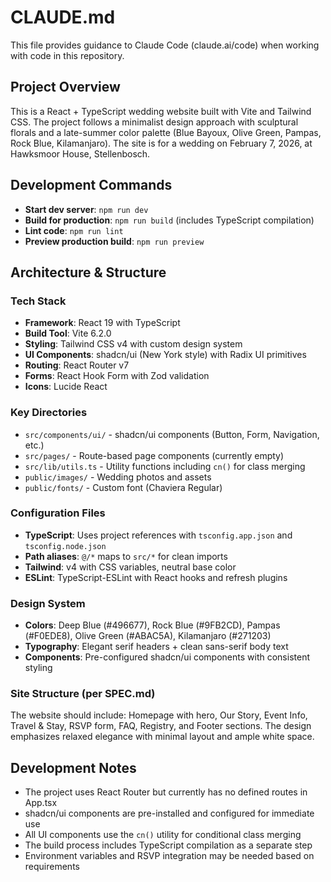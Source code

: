 # CLAUDE.md

This file provides guidance to Claude Code (claude.ai/code) when working with code in this repository.

## Project Overview

This is a React + TypeScript wedding website built with Vite and Tailwind CSS. The project follows a minimalist design approach with sculptural florals and a late-summer color palette (Blue Bayoux, Olive Green, Pampas, Rock Blue, Kilamanjaro). The site is for a wedding on February 7, 2026, at Hawksmoor House, Stellenbosch.

## Development Commands

- **Start dev server**: `npm run dev`
- **Build for production**: `npm run build` (includes TypeScript compilation)
- **Lint code**: `npm run lint`
- **Preview production build**: `npm run preview`

## Architecture & Structure

### Tech Stack
- **Framework**: React 19 with TypeScript
- **Build Tool**: Vite 6.2.0
- **Styling**: Tailwind CSS v4 with custom design system
- **UI Components**: shadcn/ui (New York style) with Radix UI primitives
- **Routing**: React Router v7
- **Forms**: React Hook Form with Zod validation
- **Icons**: Lucide React

### Key Directories
- `src/components/ui/` - shadcn/ui components (Button, Form, Navigation, etc.)
- `src/pages/` - Route-based page components (currently empty)
- `src/lib/utils.ts` - Utility functions including `cn()` for class merging
- `public/images/` - Wedding photos and assets
- `public/fonts/` - Custom font (Chaviera Regular)

### Configuration Files
- **TypeScript**: Uses project references with `tsconfig.app.json` and `tsconfig.node.json`
- **Path aliases**: `@/*` maps to `src/*` for clean imports
- **Tailwind**: v4 with CSS variables, neutral base color
- **ESLint**: TypeScript-ESLint with React hooks and refresh plugins

### Design System
- **Colors**: Deep Blue (#496677), Rock Blue (#9FB2CD), Pampas (#F0EDE8), Olive Green (#ABAC5A), Kilamanjaro (#271203)
- **Typography**: Elegant serif headers + clean sans-serif body text
- **Components**: Pre-configured shadcn/ui components with consistent styling

### Site Structure (per SPEC.md)
The website should include: Homepage with hero, Our Story, Event Info, Travel & Stay, RSVP form, FAQ, Registry, and Footer sections. The design emphasizes relaxed elegance with minimal layout and ample white space.

## Development Notes

- The project uses React Router but currently has no defined routes in App.tsx
- shadcn/ui components are pre-installed and configured for immediate use
- All UI components use the `cn()` utility for conditional class merging
- The build process includes TypeScript compilation as a separate step
- Environment variables and RSVP integration may be needed based on requirements